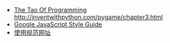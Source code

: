 * [The Tao Of Programming](http://canonical.org/~kragen/tao-of-programming.html)
http://inventwithpython.com/pygame/chapter3.html
* [Google JavaScript Style Guide](https://google.github.io/styleguide/jsguide.html)
* [使用规范网址](https://support.google.com/webmasters/answer/139066)
